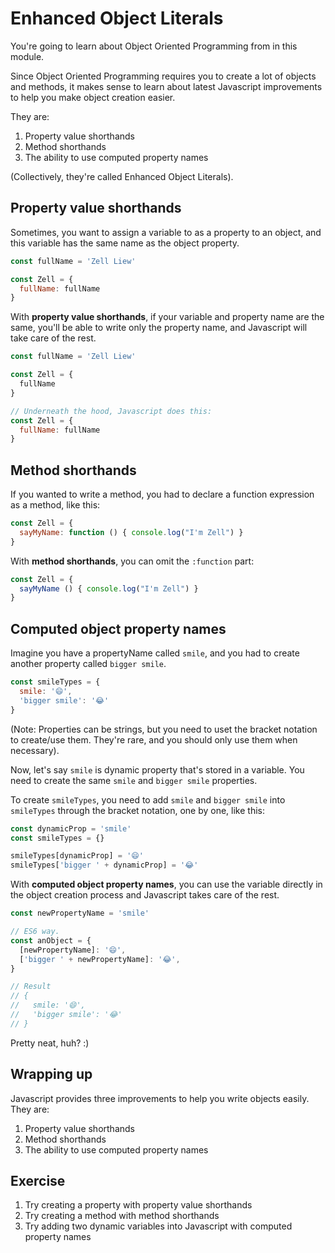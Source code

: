 # Enhanced Object Literals

You're going to learn about Object Oriented Programming from in this module.

Since Object Oriented Programming requires you to create a lot of objects and methods, it makes sense to learn about latest Javascript improvements to help you make object creation easier.

They are:

1. Property value shorthands
2. Method shorthands
3. The ability to use computed property names

(Collectively, they're called Enhanced Object Literals).

## Property value shorthands

Sometimes, you want to assign a variable to as a property to an object, and this variable has the same name as the object property.

```js
const fullName = 'Zell Liew'

const Zell = {
  fullName: fullName
}
```

With **property value shorthands**, if your variable and property name are the same, you'll be able to write only the property name, and Javascript will take care of the rest.

```js
const fullName = 'Zell Liew'

const Zell = {
  fullName
}

// Underneath the hood, Javascript does this:
const Zell = {
  fullName: fullName
}
```

## Method shorthands

If you wanted to write a method, you had to declare a function expression as a method, like this:

```js
const Zell = {
  sayMyName: function () { console.log("I'm Zell") }
}
```

With **method shorthands**, you can omit the `:function` part:

```js
const Zell = {
  sayMyName () { console.log("I'm Zell") }
}
```

## Computed object property names

Imagine you have a propertyName called `smile`, and you had to create another property called `bigger smile`.

```js
const smileTypes = {
  smile: '😄',
  'bigger smile': '😂'
}
```

(Note: Properties can be strings, but you need to uset the bracket notation to create/use them. They're rare, and you should only use them when necessary).

Now, let's say `smile` is dynamic property that's stored in a variable. You need to create the same `smile` and `bigger smile` properties.

To create `smileTypes`, you need to add `smile` and `bigger smile` into `smileTypes` through the bracket notation, one by one, like this:

```js
const dynamicProp = 'smile'
const smileTypes = {}

smileTypes[dynamicProp] = '😄'
smileTypes['bigger ' + dynamicProp] = '😂'
```

With **computed object property names**, you can use the variable directly in the object creation process and Javascript takes care of the rest.

```js
const newPropertyName = 'smile'

// ES6 way.
const anObject = {
  [newPropertyName]: '😄',
  ['bigger ' + newPropertyName]: '😂',
}

// Result
// {
//   smile: '😄',
//   'bigger smile': '😂'
// }
```

Pretty neat, huh? :)

## Wrapping up

Javascript provides three improvements to help you write objects easily. They are:

1. Property value shorthands
2. Method shorthands
3. The ability to use computed property names

## Exercise

1. Try creating a property with property value shorthands
2. Try creating a method with method shorthands
3. Try adding two dynamic variables into Javascript with computed property names